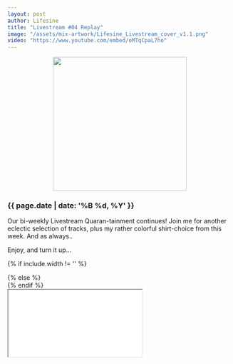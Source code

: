 ```yaml
---
layout: post
author: Lifesine
title: "Livestream #04 Replay"
image: "/assets/mix-artwork/Lifesine_Livestream_cover_v1.1.png"
video: "https://www.youtube.com/embed/oMTqCpaL7ho"
---
```


<div style="text-align:center"><img src="{{ page.image }}" width="300px" height="auto" /></div>

### {{ page.date | date: '%B %d, %Y' }}

Our bi-weekly Livestream Quaran-tainment continues! Join me for another eclectic selection of tracks, plus my rather colorful shirt-choice from this week. And as always..

Enjoy, and turn it up...

{% if include.width != '' %}
  <div style="width: {{include.width}}; margin:0 auto;">
{% else %}
  <div>
{% endif %}
  <div class="ytcontainer">
    <iframe class="yt" allowfullscreen src="{{ page.video }}"></iframe>
  </div>
</div>

<!-- original hand-sized youtube iframe
<div style="text-align:center;padding-top:10px">
	<iframe allow="accelerometer; autoplay; encrypted-media; gyroscope; picture-in-picture" allowfullscreen="" frameborder="0" width="360px" height="202px" src="{{ page.video }}"></iframe>
</div>
-->